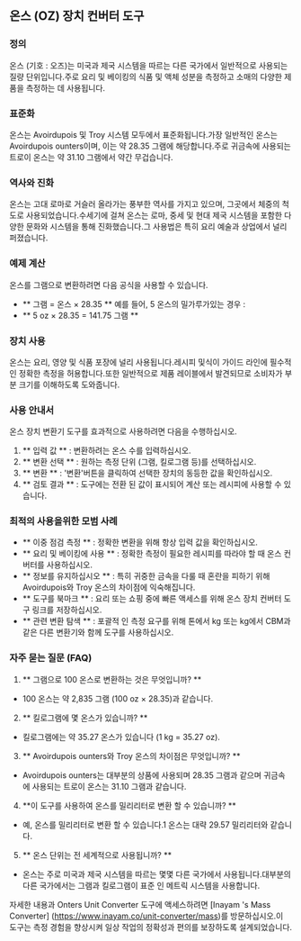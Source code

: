 ## 온스 (OZ) 장치 컨버터 도구

### 정의
온스 (기호 : 오즈)는 미국과 제국 시스템을 따르는 다른 국가에서 일반적으로 사용되는 질량 단위입니다.주로 요리 및 베이킹의 식품 및 액체 성분을 측정하고 소매의 다양한 제품을 측정하는 데 사용됩니다.

### 표준화
온스는 Avoirdupois 및 Troy 시스템 모두에서 표준화됩니다.가장 일반적인 온스는 Avoirdupois ounters이며, 이는 약 28.35 그램에 해당합니다.주로 귀금속에 사용되는 트로이 온스는 약 31.10 그램에서 약간 무겁습니다.

### 역사와 진화
온스는 고대 로마로 거슬러 올라가는 풍부한 역사를 가지고 있으며, 그곳에서 체중의 척도로 사용되었습니다.수세기에 걸쳐 온스는 로마, 중세 및 현대 제국 시스템을 포함한 다양한 문화와 시스템을 통해 진화했습니다.그 사용법은 특히 요리 예술과 상업에서 널리 퍼졌습니다.

### 예제 계산
온스를 그램으로 변환하려면 다음 공식을 사용할 수 있습니다.
- ** 그램 = 온스 × 28.35 **
예를 들어, 5 온스의 밀가루가있는 경우 :
- ** 5 oz × 28.35 = 141.75 그램 **

### 장치 사용
온스는 요리, 영양 및 식품 포장에 널리 사용됩니다.레시피 및식이 가이드 라인에 필수적인 정확한 측정을 허용합니다.또한 일반적으로 제품 레이블에서 발견되므로 소비자가 부분 크기를 이해하도록 도와줍니다.

### 사용 안내서
온스 장치 변환기 도구를 효과적으로 사용하려면 다음을 수행하십시오.
1. ** 입력 값 ** : 변환하려는 온스 수를 입력하십시오.
2. ** 변환 선택 ** : 원하는 측정 단위 (그램, 킬로그램 등)를 선택하십시오.
3. ** 변환 ** : '변환'버튼을 클릭하여 선택한 장치의 동등한 값을 확인하십시오.
4. ** 검토 결과 ** : 도구에는 전환 된 값이 표시되어 계산 또는 레시피에 사용할 수 있습니다.

### 최적의 사용을위한 모범 사례
- ** 이중 점검 측정 ** : 정확한 변환을 위해 항상 입력 값을 확인하십시오.
- ** 요리 및 베이킹에 사용 ** : 정확한 측정이 필요한 레시피를 따라야 할 때 온스 컨버터를 사용하십시오.
- ** 정보를 유지하십시오 ** : 특히 귀중한 금속을 다룰 때 혼란을 피하기 위해 Avoirdupois와 Troy 온스의 차이점에 익숙해집니다.
- ** 도구를 북마크 ** : 요리 또는 쇼핑 중에 빠른 액세스를 위해 온스 장치 컨버터 도구 링크를 저장하십시오.
- ** 관련 변환 탐색 ** : 포괄적 인 측정 요구를 위해 톤에서 kg 또는 kg에서 CBM과 같은 다른 변환기와 함께 도구를 사용하십시오.

### 자주 묻는 질문 (FAQ)

1. ** 그램으로 100 온스로 변환하는 것은 무엇입니까? **
- 100 온스는 약 2,835 그램 (100 oz × 28.35)과 같습니다.

2. ** 킬로그램에 몇 온스가 있습니까? **
- 킬로그램에는 약 35.27 온스가 있습니다 (1 kg = 35.27 oz).

3. ** Avoirdupois ounters와 Troy 온스의 차이점은 무엇입니까? **
- Avoirdupois ounters는 대부분의 상품에 사용되며 28.35 그램과 같으며 귀금속에 사용되는 트로이 온스는 31.10 그램과 같습니다.

4. **이 도구를 사용하여 온스를 밀리리터로 변환 할 수 있습니까? **
- 예, 온스를 밀리리터로 변환 할 수 있습니다.1 온스는 대략 29.57 밀리리터와 같습니다.

5. ** 온스 단위는 전 세계적으로 사용됩니까? **
- 온스는 주로 미국과 제국 시스템을 따르는 몇몇 다른 국가에서 사용됩니다.대부분의 다른 국가에서는 그램과 킬로그램이 표준 인 메트릭 시스템을 사용합니다.

자세한 내용과 Onters Unit Converter 도구에 액세스하려면 [Inayam 's Mass Converter] (https://www.inayam.co/unit-converter/mass)를 방문하십시오.이 도구는 측정 경험을 향상시켜 일상 작업의 정확성과 편의를 보장하도록 설계되었습니다.